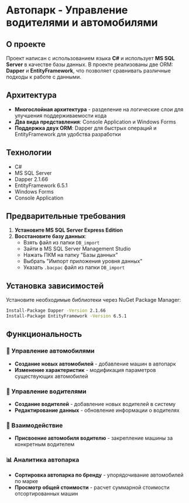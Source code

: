 # Автопарк - Управление водителями и автомобилями

## О проекте

Проект написан с использованием языка **C#** и использует **MS SQL Server** в качестве базы данных. В проекте реализованы две ORM: **Dapper** и **EntityFramework**, что позволяет сравнивать различные подходы к работе с данными.

## Архитектура

- **Многослойная архитектура** - разделение на логические слои для улучшения поддерживаемости кода
- **Два вида представления**: Console Application и Windows Forms
- **Поддержка двух ORM**: Dapper для быстрых операций и EntityFramework для удобства разработки

## Технологии

- C#
- MS SQL Server
- Dapper 2.1.66
- EntityFramework 6.5.1
- Windows Forms
- Console Application

## Предварительные требования

1. **Установите MS SQL Server Express Edition**
2. **Восстановите базу данных**:
   - Взять файл из папки `DB_import`
   - Зайти в MS SQL Server Management Studio
   - Нажать ПКМ на папку "Базы данных"
   - Выбрать "Импорт приложения уровня данных"
   - Указать `.bacpac` файл из папки `DB_import`

## Установка зависимостей

Установите необходимые библиотеки через NuGet Package Manager:

```bash
Install-Package Dapper -Version 2.1.66
Install-Package EntityFramework -Version 6.5.1
```
## Функциональность

### 🚗 Управление автомобилями
- **Создание новых автомобилей** - добавление машин в автопарк
- **Изменение характеристик** - модификация параметров существующих автомобилей

### 👤 Управление водителями  
- **Создание водителей** - добавление новых водителей в систему
- **Редактирование данных** - обновление информации о водителях

### 🔗 Взаимодействие
- **Присвоение автомобиля водителю** - закрепление машины за конкретным водителем

### 📊 Аналитика автопарка
- **Сортировка автопарка по бренду** - упорядочивание автомобилей по марке
- **Просмотр общей стоимости** - расчет суммарной стоимости отсортированных машин
